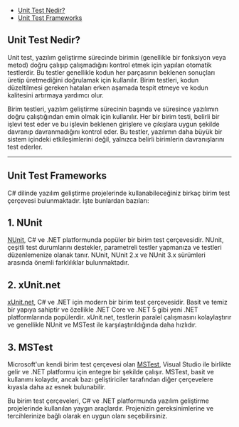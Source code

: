 - [Unit Test Nedir?](#unit-test-nedir)
- [Unit Test Frameworks](#unit-test-frameworks)

## Unit Test Nedir?
Unit test, yazılım geliştirme sürecinde birimin (genellikle bir fonksiyon veya metod) doğru çalışıp çalışmadığını kontrol etmek için yapılan otomatik testlerdir. Bu testler genellikle kodun her parçasının beklenen sonuçları üretip üretmediğini doğrulamak için kullanılır. Birim testleri, kodun düzeltilmesi gereken hataları erken aşamada tespit etmeye ve kodun kalitesini artırmaya yardımcı olur.

Birim testleri, yazılım geliştirme sürecinin başında ve süresince yazılımın doğru çalıştığından emin olmak için kullanılır. Her bir birim testi, belirli bir işlevi test eder ve bu işlevin beklenen girişlere ve çıkışlara uygun şekilde davranıp davranmadığını kontrol eder. Bu testler, yazılımın daha büyük bir sistem içindeki etkileşimlerini değil, yalnızca belirli birimlerin davranışlarını test ederler.

***

## Unit Test Frameworks 

C# dilinde yazılım geliştirme projelerinde kullanabileceğiniz birkaç birim test çerçevesi bulunmaktadır. İşte bunlardan bazıları:

## 1. NUnit

[NUnit](https://nunit.org/), C# ve .NET platformunda popüler bir birim test çerçevesidir. NUnit, çeşitli test durumlarını destekler, parametreli testler yapmanıza ve testleri düzenlemenize olanak tanır. NUnit, NUnit 2.x ve NUnit 3.x sürümleri arasında önemli farklılıklar bulunmaktadır.

## 2. xUnit.net

[xUnit.net](https://xunit.net/), C# ve .NET için modern bir birim test çerçevesidir. Basit ve temiz bir yapıya sahiptir ve özellikle .NET Core ve .NET 5 gibi yeni .NET platformlarında popülerdir. xUnit.net, testlerin paralel çalışmasını kolaylaştırır ve genellikle NUnit ve MSTest ile karşılaştırıldığında daha hızlıdır.

## 3. MSTest

Microsoft'un kendi birim test çerçevesi olan [MSTest](https://docs.microsoft.com/en-us/dotnet/core/testing/?view=netcore-3.1), Visual Studio ile birlikte gelir ve .NET platformu için entegre bir şekilde çalışır. MSTest, basit ve kullanımı kolaydır, ancak bazı geliştiriciler tarafından diğer çerçevelere kıyasla daha az esnek bulunabilir.

Bu birim test çerçeveleri, C# ve .NET platformunda yazılım geliştirme projelerinde kullanılan yaygın araçlardır. Projenizin gereksinimlerine ve tercihlerinize bağlı olarak en uygun olanı seçebilirsiniz.

